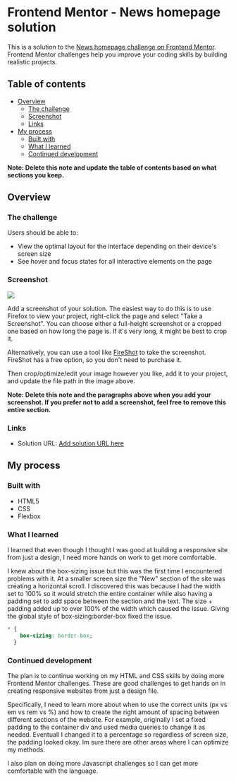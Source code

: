 # Frontend Mentor - News homepage solution

This is a solution to the [News homepage challenge on Frontend Mentor](https://www.frontendmentor.io/challenges/news-homepage-H6SWTa1MFl). Frontend Mentor challenges help you improve your coding skills by building realistic projects. 

## Table of contents

- [Overview](#overview)
  - [The challenge](#the-challenge)
  - [Screenshot](#screenshot)
  - [Links](#links)
- [My process](#my-process)
  - [Built with](#built-with)
  - [What I learned](#what-i-learned)
  - [Continued development](#continued-development)

**Note: Delete this note and update the table of contents based on what sections you keep.**

## Overview

### The challenge

Users should be able to:

- View the optimal layout for the interface depending on their device's screen size
- See hover and focus states for all interactive elements on the page

### Screenshot

![](./screenshot.jpg)

Add a screenshot of your solution. The easiest way to do this is to use Firefox to view your project, right-click the page and select "Take a Screenshot". You can choose either a full-height screenshot or a cropped one based on how long the page is. If it's very long, it might be best to crop it.

Alternatively, you can use a tool like [FireShot](https://getfireshot.com/) to take the screenshot. FireShot has a free option, so you don't need to purchase it. 

Then crop/optimize/edit your image however you like, add it to your project, and update the file path in the image above.

**Note: Delete this note and the paragraphs above when you add your screenshot. If you prefer not to add a screenshot, feel free to remove this entire section.**

### Links

- Solution URL: [Add solution URL here](https://github.com/admiller91/fementor_news_homepage)

## My process

### Built with

- HTML5
- CSS
- Flexbox


### What I learned

I learned that even though I thought I was good at building a responsive site from just a design, I need more hands on work to get more comfortable.

I knew about the box-sizing issue but this was the first time I encountered problems with it. At a smaller screen size the "New" section of the site was creating a horizontal scroll. I discovered this was because I had the width set to 100% so it would stretch the entire container while also  having a padding set to add space between the section and the text. The size + padding added up to over 100% of the width which caused the issue. Giving the global style of box-sizing:border-box fixed the issue.

```css
* {
    box-sizing: border-box;
  }
```

### Continued development

The plan is to continue working on my HTML and CSS skills by doing more Frontend Mentor challenges. These are good challenges to get hands on in creating responsive websites from just a design file.

Specifically, I need to learn more about when to use the correct units (px vs em vs rem vs %) and how to create the right amount of spacing between different sections of the website. For example, originally I set a fixed padding to the container div and used media queries to change it as needed. Eventuall I changed it to a percentage so regardless of screen size, the padding looked okay. Im sure there are other areas where I can optimize my methods.

I also plan on doing more Javascript challenges so I can get more comfortable with the language.

